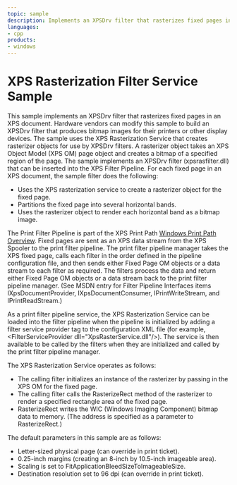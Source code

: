 ```yaml
---
topic: sample
description: Implements an XPSDrv filter that rasterizes fixed pages in an XPS document.
languages:
- cpp
products:
- windows
---
```


<!---
    name: XPS Rasterization Filter Service Sample
    platform: DLL
    language: cpp
    category: Print
    description: Implements an XPSDrv filter that rasterizes fixed pages in an XPS document.
    samplefwlink: http://go.microsoft.com/fwlink/p/?LinkId=617951
--->

# XPS Rasterization Filter Service Sample

This sample implements an XPSDrv filter that rasterizes fixed pages in an XPS document. Hardware vendors can modify this sample to build an XPSDrv filter that produces bitmap images for their printers or other display devices. The sample uses the XPS Rasterization Service that creates rasterizer objects for use by XPSDrv filters. A rasterizer object takes an XPS Object Model (XPS OM) page object and creates a bitmap of a specified region of the page. The sample implements an XPSDrv filter (xpsrasfilter.dll) that can be inserted into the XPS Filter Pipeline. For each fixed page in an XPS document, the sample filter does the following:

- Uses the XPS rasterization service to create a rasterizer object for the fixed page.
- Partitions the fixed page into several horizontal bands.
- Uses the rasterizer object to render each horizontal band as a bitmap image.

The Print Filter Pipeline is part of the XPS Print Path [Windows Print Path Overview](https://docs.microsoft.com/windows-hardware/drivers/print/windows-print-path-overview). Fixed pages are sent as an XPS data stream from the XPS Spooler to the print filter pipeline. The print filter pipeline manager takes the XPS fixed page, calls each filter in the order defined in the pipeline configuration file, and then sends either Fixed Page OM objects or a data stream to each filter as required. The filters process the data and return either Fixed Page OM objects or a data stream back to the print filter pipeline manager. (See MSDN entry for Filter Pipeline Interfaces items IXpsDocumentProvider, IXpsDocumentConsumer, IPrintWriteStream, and IPrintReadStream.)

As a print filter pipeline service, the XPS Rasterization Service can be loaded into the filter pipeline when the pipeline is initialized by adding a filter service provider tag to the configuration XML file (for example, \<FilterServiceProvider dll="XpsRasterService.dll"/\>). The service is then available to be called by the filters when they are initialized and called by the print filter pipeline manager.

The XPS Rasterization Service operates as follows:

- The calling filter initializes an instance of the rasterizer by passing in the XPS OM for the fixed page.
- The calling filter calls the RasterizeRect method of the rasterizer to render a specified rectangle area of the fixed page.
- RasterizeRect writes the WIC (Windows Imaging Component) bitmap data to memory. (The address is specified as a parameter to RasterizeRect.)

The default parameters in this sample are as follows:

- Letter-sized physical page (can override in print ticket).
- 0.25-inch margins (creating an 8-inch by 10.5-inch imageable area).
- Scaling is set to FitApplicationBleedSizeToImageableSize.
- Destination resolution set to 96 dpi (can override in print ticket).

